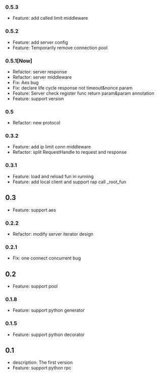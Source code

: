 ### 0.5.3
 - Feature: add called limit middleware

### 0.5.2
 - Feature: add server config
 - Feature: Temporarily remove connection pool

### 0.5.1[Now]
 - Refactor: server response
 - Refactor: server middleware
 - Fix: Aes bug
 - Fix: declare life cycle response not timeout&nonce param
 - Feature: Server check register func return param&param  annotation
 - Feature: support version

### 0.5
 - Refactor: new protocol

### 0.3.2
 - Feature: add ip limit conn middleware
 - Refactor: split RequestHandle to request and response

### 0.3.1
 - Feature: load and reload fun in running
 - Feature: add local client and support rap call _root_fun

## 0.3
 - Feature: support aes

### 0.2.2 
 - Refactor: modify server iterator design

### 0.2.1 
 - Fix: one connect concurrent bug

## 0.2
 - Feature: support pool

### 0.1.8
 - Feature: support python generator

### 0.1.5
 - Feature: support python decorator

## 0.1
 - description: The first version
 - Feature: support python rpc
 
